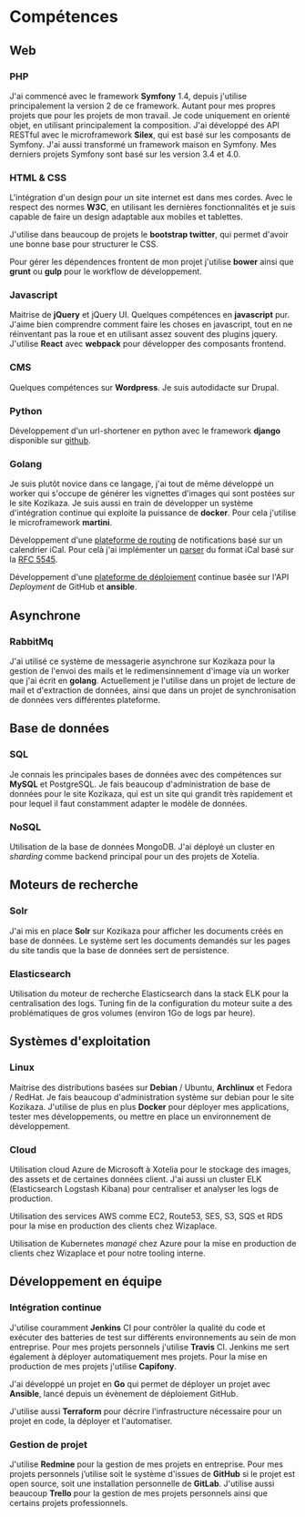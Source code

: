 # Compétences

## Web

### PHP

J'ai commencé avec le framework **Symfony** 1.4, depuis j'utilise principalement la version 2 de ce framework. Autant pour mes propres projets que pour les projets de mon travail. Je code uniquement en orienté objet, en utilisant principalement la composition. J'ai développé des API RESTful avec le microframework **Silex**, qui est basé sur les composants de Symfony. J'ai aussi transformé un framework maison en Symfony. Mes derniers projets Symfony sont basé sur les version 3.4 et 4.0.

### HTML & CSS

L'intégration d'un design pour un site internet est dans mes cordes. Avec le respect des normes **W3C**, en utilisant les dernières fonctionnalités et je suis capable de faire un design adaptable aux mobiles et tablettes.

J'utilise dans beaucoup de projets le **bootstrap twitter**, qui permet d'avoir une bonne base pour structurer le CSS.

Pour gérer les dépendences frontent de mon projet j'utilise **bower** ainsi que **grunt** ou **gulp** pour le workflow de développement.

### Javascript

Maitrise de **jQuery** et jQuery UI. Quelques compétences en **javascript** pur. J'aime bien comprendre comment faire les choses en javascript, tout en ne réinventant pas la roue et en utilisant assez souvent des plugins jquery. J'utilise **React** avec **webpack** pour développer des composants frontend.

### CMS

Quelques compétences sur **Wordpress**. Je suis autodidacte sur Drupal.

### Python

Développement d'un url-shortener en python avec le framework **django** disponible sur [github](https://github.com/luxifer/UrliZr).

### Golang

Je suis plutôt novice dans ce langage, j'ai tout de même développé un worker qui s'occupe de générer les vignettes d'images qui sont postées sur le site Kozikaza. Je suis aussi en train de développer un système d'intégration continue qui exploite la puissance de **docker**. Pour cela j'utilise le microframework **martini**.

Développement d'une [plateforme de routing](https://github.com/luxifer/pingroll) de notifications basé sur un calendrier iCal. Pour celà j'ai implémenter un [parser](https://github.com/luxifer/ical) du format iCal basé sur la [RFC 5545](https://tools.ietf.org/html/rfc5545).

Développement d'une [plateforme de déploiement](https://github.com/luxifer/deployer) continue basée sur l'API _Deployment_ de GitHub et **ansible**.

## Asynchrone

### RabbitMq

J'ai utilisé ce système de messagerie asynchrone sur Kozikaza pour la gestion de l'envoi des mails et le redimensinnement d'image via un worker que j'ai écrit en **golang**. Actuellement je l'utilise dans un projet de lecture de mail et d'extraction de données, ainsi que dans un projet de synchronisation de données vers différentes plateforme.

## Base de données

### SQL

Je connais les principales bases de données avec des compétences sur **MySQL** et PostgreSQL. Je fais beaucoup d'administration de base de données pour le site Kozikaza, qui est un site qui grandit très rapidement et pour lequel il faut constamment adapter le modèle de données.

### NoSQL

Utilisation de la base de données MongoDB. J'ai déployé un cluster en *sharding* comme backend principal pour un des projets de Xotelia.

## Moteurs de recherche

### Solr

J'ai mis en place **Solr** sur Kozikaza pour afficher les documents créés en base de données. Le système sert les documents demandés sur les pages du site tandis que la base de données sert de persistence.

### Elasticsearch

Utilisation du moteur de recherche Elasticsearch dans la stack ELK pour la centralisation des logs. Tuning fin de la configuration du moteur suite a des problématiques de gros volumes (environ 1Go de logs par heure).

## Systèmes d'exploitation

### Linux

Maitrise des distributions basées sur **Debian** / Ubuntu, **Archlinux** et Fedora / RedHat. Je fais beaucoup d'administration système sur debian pour le site Kozikaza. J'utilise de plus en plus **Docker** pour déployer mes applications, tester mes développements, ou mettre en place un environnement de développement.

### Cloud

Utilisation cloud Azure de Microsoft à Xotelia pour le stockage des images, des assets et de certaines données client. J'ai aussi un cluster ELK (Elasticsearch Logstash Kibana) pour centraliser et analyser les logs de production.

Utilisation des services AWS comme EC2, Route53, SES, S3, SQS et RDS pour la mise en production des clients chez Wizaplace.

Utilisation de Kubernetes _managé_ chez Azure pour la mise en production de clients chez Wizaplace et pour notre tooling interne.

## Développement en équipe

### Intégration continue

J'utilise couramment **Jenkins** CI pour contrôler la qualité du code et exécuter des batteries de test sur différents environnements au sein de mon entreprise. Pour mes projets personnels j'utilise **Travis** CI. Jenkins me sert également à déployer automatiquement mes projets. Pour la mise en production de mes projets j'utilise **Capifony**.

J'ai développé un projet en **Go** qui permet de déployer un projet avec **Ansible**, lancé depuis un évènement de déploiement GitHub.

J'utilise aussi **Terraform** pour décrire l'infrastructure nécessaire pour un projet en code, la déployer et l'automatiser.

### Gestion de projet

J'utilise **Redmine** pour la gestion de mes projets en entreprise. Pour mes projets personnels j’utilise soit le système d'issues de **GitHub** si le projet est open source, soit une installation personnelle de **GitLab**. J'utilise aussi beaucoup **Trello** pour la gestion de mes projets personnels ainsi que certains projets professionnels.
